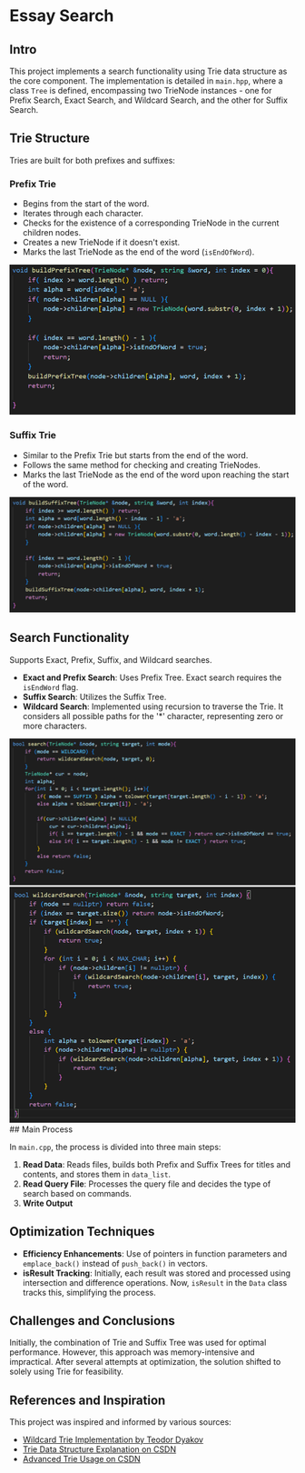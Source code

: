 # Essay Search

## Intro

This project implements a search functionality using Trie data structure as the core component. The implementation is detailed in `main.hpp`, where a class `Tree` is defined, encompassing two TrieNode instances - one for Prefix Search, Exact Search, and Wildcard Search, and the other for Suffix Search.

## Trie Structure

Tries are built for both prefixes and suffixes:

### Prefix Trie
- Begins from the start of the word.
- Iterates through each character.
- Checks for the existence of a corresponding TrieNode in the current children nodes.
- Creates a new TrieNode if it doesn't exist.
- Marks the last TrieNode as the end of the word (`isEndOfWord`).
<img src="src/image-1.png" height = "20%" alt="build prefix tree"/>

### Suffix Trie
- Similar to the Prefix Trie but starts from the end of the word.
- Follows the same method for checking and creating TrieNodes.
- Marks the last TrieNode as the end of the word upon reaching the start of the word.

<img src="src/image-2.png" height = "20%" alt="build suffix tree"/>

## Search Functionality

Supports Exact, Prefix, Suffix, and Wildcard searches.

- **Exact and Prefix Search**: Uses Prefix Tree. Exact search requires the `isEndWord` flag.
- **Suffix Search**: Utilizes the Suffix Tree.
- **Wildcard Search**: Implemented using recursion to traverse the Trie. It considers all possible paths for the '*' character, representing zero or more characters.
<img src="src/image-3.png" height = "20%" alt="search function"/>
<img src="src/image-4.png" height = "20%" alt="wildcard search function"/>
## Main Process

In `main.cpp`, the process is divided into three main steps:

1. **Read Data**: Reads files, builds both Prefix and Suffix Trees for titles and contents, and stores them in `data_list`.
2. **Read Query File**: Processes the query file and decides the type of search based on commands.
3. **Write Output**

## Optimization Techniques

- **Efficiency Enhancements**: Use of pointers in function parameters and `emplace_back()` instead of `push_back()` in vectors.
- **isResult Tracking**: Initially, each result was stored and processed using intersection and difference operations. Now, `isResult` in the `Data` class tracks this, simplifying the process.

## Challenges and Conclusions

Initially, the combination of Trie and Suffix Tree was used for optimal performance. However, this approach was memory-intensive and impractical. After several attempts at optimization, the solution shifted to solely using Trie for feasibility.

## References and Inspiration

This project was inspired and informed by various sources:

- [Wildcard Trie Implementation by Teodor Dyakov](https://github.com/TeodorDyakov/wildcard-trie/tree/master)
- [Trie Data Structure Explanation on CSDN](https://blog.csdn.net/v_july_v/article/details/6897097)
- [Advanced Trie Usage on CSDN](https://blog.csdn.net/fjsd155/article/details/80211145)

